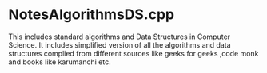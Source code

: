 # NotesAlgorithmsDS.cpp
This includes  standard algorithms and Data Structures in Computer Science.
It includes simplified version of all the algorithms and data structures complied from different sources like geeks for geeks ,code monk and books like  karumanchi etc.
